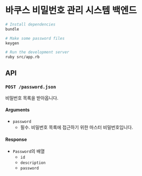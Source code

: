 # 바쿠스 비밀번호 관리 시스템 백엔드

```sh
# Install dependencies
bundle

# Make some password files
keygen

# Run the development server
ruby src/app.rb
```

## API

### `POST /password.json`

비밀번호 목록을 받아옵니다.

#### Arguments

* `password`
  * 필수. 비밀번호 목록에 접근하기 위한 마스터 비밀번호입니다.

#### Response

* `Password`의 배열
  * `id`
  * `description`
  * `password`
